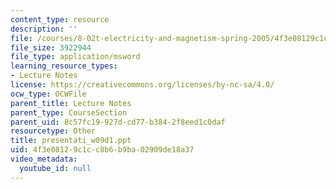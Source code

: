 ```yaml
---
content_type: resource
description: ''
file: /courses/8-02t-electricity-and-magnetism-spring-2005/4f3e08129c1cc8b6b9ba02909de18a37_presentati_w09d1.ppt
file_size: 3922944
file_type: application/msword
learning_resource_types:
- Lecture Notes
license: https://creativecommons.org/licenses/by-nc-sa/4.0/
ocw_type: OCWFile
parent_title: Lecture Notes
parent_type: CourseSection
parent_uid: 8c57fc19-927d-cd77-b384-2f8eed1c0daf
resourcetype: Other
title: presentati_w09d1.ppt
uid: 4f3e0812-9c1c-c8b6-b9ba-02909de18a37
video_metadata:
  youtube_id: null
---
```

